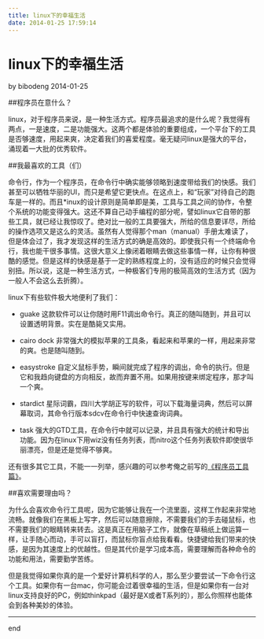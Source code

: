 ```yaml
---
title: linux下的幸福生活
date: 2014-01-25 17:59:14
---
```

linux下的幸福生活
===

by bibodeng 2014-01-25

##程序员在意什么？

linux，对于程序员来说，是一种生活方式。程序员最追求的是什么呢？我觉得有两点，一是速度，二是功能强大。这两个都是体验的重要组成，一个平台下的工具是否够速度，用起来爽，决定着我们的喜爱程度。毫无疑问linux是强大的平台，涌现着一大批的优秀软件。

##我最喜欢的工具（们）

命令行，作为一个程序员，在命令行中确实能够领略到速度带给我们的快感。我们甚至可以牺牲华丽的UI，而只是希望它更快点。在这点上，和“玩家”对待自己的跑车是一样的。而且*inux的设计原则是简单即是美，工具与工具之间的协作，令整个系统的功能变得强大。这还不算自己动手编程的部分呢，譬如linux它自带的那些工具，就已经让我惊叹了。绝对比一般的工具要强大，所给的信息要详尽，所给的操作选项又是这么的灵活。虽然有人觉得那个man（manual）手册太难读了，但是体会过了，我才发现这样的生活方式的确是高效的。即使我只有一个终端命令行，我也能干很多事情。这很大意义上像闭着眼睛去做这些事情一样，让你有种很酷的感觉。但是这样的快感是基于一定的熟练程度上的，没有适应的时候只会觉得别扭。所以说，这是一种生活方式，一种极客们专用的极简高效的生活方式（因为一般人不会这么去折腾）。

linux下有些软件极大地便利了我们：

* guake 这款软件可以让你随时用F11调出命令行。真正的随叫随到，并且可以设置透明背景。实在是酷毙又实用。

* cairo dock 非常强大的模拟苹果的工具条，看起来和苹果的一样，用起来非常的爽。也是随叫随到。

* easystroke 自定义鼠标手势，瞬间就完成了程序的调出，命令的执行。但是它和我趋向键盘的方向相反，故而弃置不用。如果用按键来绑定程序，那才叫一个爽。

* stardict 星际词霸，四川大学胡正写的软件，可以下载海量词典，然后可以屏幕取词，其命令行版本sdcv在命令行中快速查询词典。

* task 强大的GTD工具，在命令行中就可以记录，并且具有强大的统计和导出功能。因为在linux下用wiz没有任务列表，而nitro这个任务列表软件即使很华丽漂亮，但是还是觉得不够爽。

还有很多其它工具，不能一一列举，感兴趣的可以参考俺之前写的[《程序员工具篇》]()。

##喜欢需要理由吗？

为什么会喜欢命令行工具呢，因为它能够让我在一个流里面，这样工作起来非常地流畅。就像我们在黑板上写字，然后可以随意擦除，不需要我们的手去碰鼠标，也不需要我们的眼睛转来转去。这是真正在用脑子工作，就像在草稿纸上做运算一样，让手随心而动，手可以盲打，而鼠标你盲点给我看看。快捷键给我们带来的快感，是因为其速度上的优越性。但是其代价是学习成本高，需要理解而各种命令的功能和用法，需要勤学苦练。

但是我觉得如果你真的是一个爱好计算机科学的人，那么至少要尝试一下命令行这个工具。如果你有一台mac，你可能会过着很幸福的生活，但是如果你有一台对linux支持良好的PC，例如thinkpad（最好是X或者T系列的），那么你照样也能体会到各种美妙的体验。

---
end